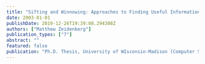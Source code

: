```yaml
---
title: "Sifting and Winnowing: Approaches to Finding Useful Information on the Web"
date: 2003-01-01
publishDate: 2019-12-26T19:39:08.294308Z
authors: ["Matthew Zeidenberg"]
publication_types: ["7"]
abstract: ""
featured: false
publication: "Ph.D. Thesis, University of WIsconsin-Madison (Computer Science)"
---
```


